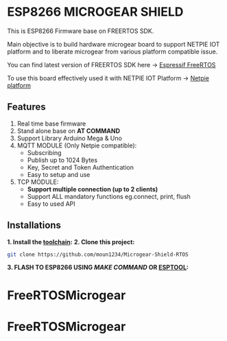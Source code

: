 # ESP8266 MICROGEAR SHIELD

This is ESP8266 Firmware base on FREERTOS SDK. 

Main objective is to build hardware microgear board to support NETPIE IOT platform and to liberate microgear from various platform compatible issue.

You can find latest version of FREERTOS SDK here -> [Espressif FreeRTOS](https://github.com/espressif/ESP8266_RTOS_SDK)


To use this board effectively used it with NETPIE IOT Platform -> [Netpie platform](https://netpie.io/)

## Features

1. Real time base firmware 
2. Stand alone base on **AT COMMAND**
3. Support Library Arduino Mega & Uno
4. MQTT MODULE (Only Netpie compatible):
    - Subscribing
    - Publish up to 1024 Bytes
    - Key, Secret and Token Authentication
    - Easy to setup and use
5. TCP MODULE:
    - **Support multiple connection (up to 2 clients)**
    - Support ALL mandatory functions eg.connect, print, flush 
    - Easy to used API

## Installations

**1. Install the [toolchain](https://github.com/esp8266/esp8266-wiki/wiki/Toolchain):**
**2. Clone this project:**
```bash
git clone https://github.com/moun1234/Microgear-Shield-RTOS
```
**3. FLASH TO ESP8266 USING _MAKE COMMAND_ OR [ESPTOOL](https://github.com/espressif/esptool):**









# FreeRTOSMicrogear
# FreeRTOSMicrogear
